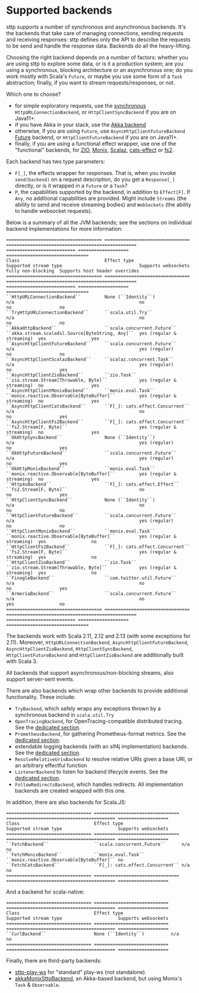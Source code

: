 # Supported backends

sttp supports a number of synchronous and asynchronous backends. It's the backends that take care of managing connections, sending requests and receiving responses: sttp defines only the API to describe the requests to be send and handle the response data. Backends do all the heavy-lifting.

Choosing the right backend depends on a number of factors: whether you are using sttp to explore some data, or is it a production system; are you using a synchronous, blocking architecture or an asynchronous one; do you work mostly with Scala's `Future`, or maybe you use some form of a `Task` abstraction; finally, if you want to stream requests/responses, or not.

Which one to choose?

* for simple exploratory requests, use the [synchronous](synchronous.md) `HttpURLConnectionBackend`, or `HttpClientSyncBackend` if you are on Java11+.
* if you have Akka in your stack, use the [Akka backend](akka.md)
* otherwise, if you are using `Future`, use `AsyncHttpClientFutureBackend` [Future](future.md) backend, or `HttpClientFutureBackend` if you are on Java11+.
* finally, if you are using a functional effect wrapper, use one of the "functional" backends, for [ZIO](zio.md), [Monix](monix.md), [Scalaz](scalaz.md), [cats-effect](catseffect.md) or [fs2](fs2.md). 

Each backend has two type parameters:

* `F[_]`, the effects wrapper for responses. That is, when you invoke `send(backend)` on a request description, do you get a `Response[_]` directly, or is it wrapped in a `Future` or a `Task`?
* `P`, the capabilities supported by the backend, in addition to `Effect[F]`. If `Any`, no additional capabilities are provided. Might include `Streams` (the ability to send and receive streaming bodies) and `WebSockets` (the ability to handle websocket requests).

Below is a summary of all the JVM backends; see the sections on individual backend implementations for more information:

```eval_rst
==================================== ================================ ================================================= ========================== =================== ===============================
Class                                Effect type                      Supported stream type                             Supports websockets        Fully non-blocking  Supports host header overrides 
==================================== ================================ ================================================= ========================== =================== ===============================
``HttpURLConnectionBackend``         None (``Identity``)              n/a                                               no                         no                  no
``TryHttpURLConnectionBackend``      ``scala.util.Try``               n/a                                               no                         no                  no
``AkkaHttpBackend``                  ``scala.concurrent.Future``      ``akka.stream.scaladsl.Source[ByteString, Any]``  yes (regular & streaming)  yes                 yes 
``AsyncHttpClientFutureBackend``     ``scala.concurrent.Future``      n/a                                               yes (regular)              no                  no
``AsyncHttpClientScalazBackend``     ``scalaz.concurrent.Task``       n/a                                               yes (regular)              no                  yes          
``AsyncHttpClientZioBackend``        ``zio.Task``                     ``zio.stream.Stream[Throwable, Byte]``            yes (regular & streaming)  no                  yes
``AsyncHttpClientMonixBackend``      ``monix.eval.Task``              ``monix.reactive.Observable[ByteBuffer]``         yes (regular & streaming)  no                  yes 
``AsyncHttpClientCatsBackend``       ``F[_]: cats.effect.Concurrent`` n/a                                               no                         no                  yes
``AsyncHttpClientFs2Backend``        ``F[_]: cats.effect.Concurrent`` ``fs2.Stream[F, Byte]``                           yes (regular & streaming)  no                  yes 
``OkHttpSyncBackend``                None (``Identity``)              n/a                                               yes (regular)              no                  yes
``OkHttpFutureBackend``              ``scala.concurrent.Future``      n/a                                               yes (regular)              no                  yes 
``OkHttpMonixBackend``               ``monix.eval.Task``              ``monix.reactive.Observable[ByteBuffer]``         yes (regular & streaming)  no                  yes
``Http4sBackend``                    ``F[_]: cats.effect.Effect``     ``fs2.Stream[F, Byte]``                           no                         no                  yes 
``HttpClientSyncBackend``            None (``Identity``)              n/a                                               no                         no                  no
``HttpClientFutureBackend``          ``scala.concurrent.Future``      n/a                                               yes (regular)              no                  no
``HttpClientMonixBackend``           ``monix.eval.Task``              ``monix.reactive.Observable[ByteBuffer]``         yes (regular & streaming)  yes                 no 
``HttpClientFs2Backend``             ``F[_]: cats.effect.Concurrent`` ``fs2.Stream[F, Byte]``                           yes (regular & streaming)  yes                 no                             
``HttpClientZioBackend``             ``zio.Task``                     ``zio.stream.Stream[Throwable, Byte]``            yes (regular & streaming)  yes                 no 
``FinagleBackend``                   ``com.twitter.util.Future``      n/a                                               no                         no                  yes 
``ArmeriaBackend``                   ``scala.concurrent.Future``      n/a                                               no                         yes                 no 
==================================== ================================ ================================================= ========================== =================== ===============================
```

The backends work with Scala 2.11, 2.12 and 2.13 (with some exceptions for 2.11). Moreover, `HttpURLConnectionBackend`, `AsyncHttpClientFutureBackend`, `AsyncHttpClientZioBackend`, `HttpClientSyncBackend`, `HttpClientFutureBackend` and `HttpClientZioBackend` are additionally built with Scala 3.

All backends that support asynchronous/non-blocking streams, also support server-sent events.

There are also backends which wrap other backends to provide additional functionality. These include:

* `TryBackend`, which safely wraps any exceptions thrown by a synchronous backend in `scala.util.Try`
* `OpenTracingBackend`, for OpenTracing-compatible distributed tracing. See the [dedicated section](wrappers/opentracing.md).
* `PrometheusBackend`, for gathering Prometheus-format metrics. See the [dedicated section](wrappers/prometheus.md).
* extendable logging backends (with an slf4j implementation) backends. See the [dedicated section](wrappers/logging.md).
* `ResolveRelativeUrisBackend` to resolve relative URIs given a base URI, or an arbitrary effectful function
* `ListenerBackend` to listen for backend lifecycle events. See the [dedicated section](wrappers/custom.md).
* `FollowRedirectsBackend`, which handles redirects. All implementation backends are created wrapped with this one.

In addition, there are also backends for Scala.JS:

```eval_rst
================================ ================================ ========================================= ===================
Class                            Effect type                      Supported stream type                     Supports websockets
================================ ================================ ========================================= ===================
``FetchBackend``                 ``scala.concurrent.Future``      n/a                                       no
``FetchMonixBackend``            ``monix.eval.Task``              ``monix.reactive.Observable[ByteBuffer]`` no
``FetchCatsBackend``             ``F[_]: cats.effect.Concurrent`` n/a                                       no
================================ ================================ ========================================= ===================
```

And a backend for scala-native:

```eval_rst
================================ ============================ ========================================= ===================
Class                            Effect type                  Supported stream type                     Supports websockets
================================ ============================ ========================================= ===================
``CurlBackend``                  None (``Identity``)          n/a                                       no
================================ ============================ ========================================= ===================
```

Finally, there are third-party backends:

* [sttp-play-ws](https://github.com/ragb/sttp-play-ws) for "standard" play-ws (not standalone).
* [akkaMonixSttpBackend](https://github.com/fullfacing/akkaMonixSttpBackend), an Akka-based backend, but using Monix's `Task` & `Observable`.
